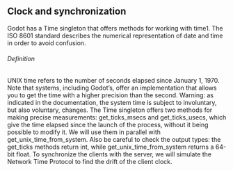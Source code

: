 ## Clock and synchronization

Godot has a Time singleton that offers methods for working with time1. The ISO 8601 standard describes the numerical representation of date and time in order to avoid confusion.
###### Definition 
UNIX time refers to the number of seconds elapsed since January 1, 1970. Note that systems, including Godot’s, offer an implementation that allows you to get the time with a higher precision than the second. Warning: as indicated in the documentation, the system time is subject to involuntary, but also voluntary, changes. The Time singleton offers two methods for making precise measurements: get_ticks_msecs and get_ticks_usecs, which give the time elapsed since the launch of the process, without it being possible to modify it. We will use them in parallel with get_unix_time_from_system. Also be careful to check the output types: the get_ticks methods return int, while get_unix_time_from_system returns a 64-bit float. To synchronize the clients with the server, we will simulate the Network Time Protocol to find the drift of the client clock.
